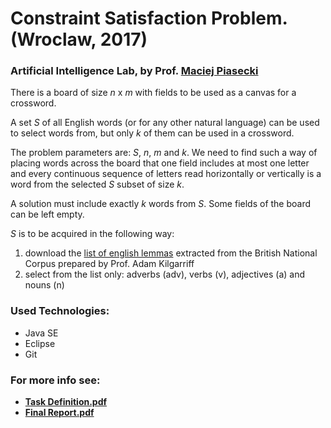 # Constraint Satisfaction Problem. (Wroclaw, 2017)

### Artificial Intelligence Lab, by Prof. [Maciej Piasecki](https://www.linkedin.com/in/maciej-piasecki-020b657/)

There is a board of size *n* x *m* with fields to be used as a canvas for a crossword.

A set *S* of all English words (or for any other natural language) can be used to select words from, but only *k* of them can be used in a crossword.

The problem parameters are: *S*, *n*, *m* and *k*. We need to find such a way of placing words across the board that one field includes at most one letter and every continuous sequence of letters read horizontally or vertically is a word from the selected *S* subset of size *k*.

A solution must include exactly *k* words from *S*. Some fields of the board can be left empty.

*S* is to be acquired in the following way:
1. download the [list of english lemmas](https://www.kilgarriff.co.uk/bnc-readme.html) extracted from the British National Corpus prepared by Prof. Adam Kilgarriff
2. select from the list only: adverbs (adv), verbs (v), adjectives (a) and nouns (n)


### Used Technologies:

+ Java SE
+ Eclipse
+ Git

### For more info see:

+ [**Task Definition.pdf**](https://github.com/misrraimsp/crossword/blob/master/Task%20Definition.pdf)
+ [**Final Report.pdf**](https://github.com/misrraimsp/crossword/blob/master/Final%20Report.pdf)

